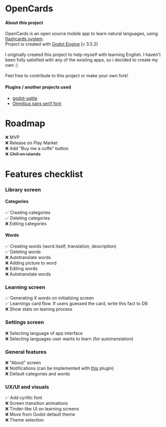# OpenCards

#### About this project

OpenCards is an open source mobile app to learn natural languages, using [flashcards system](https://en.wikipedia.org/wiki/Flashcard).\
Project is created with [Godot Engine](https://godotengine.org/) [v 3.5.2]
\
\
I originally created this project to help myself with learning English. I haven't been fully satisfied with any of the existing apps, so i decided to create my own :)\
\
Feel free to contribute to this project or make your own fork!

#### Plugins / another projects used

* [godot-sqlite](https://github.com/2shady4u/godot-sqlite)
* [Omnibus sans serif font](https://fontlibrary.org/en/font/omnibus-sans-serif)

# Roadmap

:x: MVP\
:x: Release on Play Market\
:x: Add "Buy me a coffe" button\
:x: ~~Chill on islands~~

# Features checklist

### Library screen

#### Categories

:white_check_mark: Creating categories\
:white_check_mark: Deleting categories\
:x: Editing categories

#### Words

:white_check_mark: Creating words (word itself, translation, description)\
:white_check_mark: Deleting words\
:x: Autotranslate words\
:x: Adding picture to word\
:x: Editing words\
:x: Autotranslate words

### Learning screen

:white_check_mark: Generating X words on initializing screen\
:white_check_mark: Learnings card flow. If users guessed the card, write this fact to DB\
:x: Show stats on leaning process

### Settings screen
:x: Selecting language of app interface\
:x: Selecting languages user wants to learn (for autotranslation)

### General features

:x: "About" screen\
:x: Notifications (can be implemented with [this](https://github.com/DrMoriarty/godot-local-notification) plugin)\
:x: Default categories and words


### UX/UI and visuals

:white_check_mark: Add cyrillic font\
:x: Screen transition animations\
:x: Tinder-like UI on learning screens\
:x: Move from Godot default theme\
:x: Theme selection
